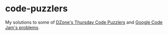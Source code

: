 code-puzzlers
=======

My solutions to some of [DZone's Thursday Code Puzzlers](http://java.dzone.com/category/content-form/codepuzzler) and [Google Code Jam's problems](http://code.google.com/codejam/contests.html).

